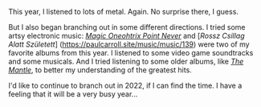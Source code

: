 This year, I listened to lots of metal. Again. No surprise there, I guess.

But I also began branching out in some different directions. I tried some artsy electronic music:
[*Magic Oneohtrix Point Never*](https://paulcarroll.site/music/music/135) and [*Rossz Csillag Alatt Született*]
(https://paulcarroll.site/music/music/139) were two of my favorite albums from this
year. I listened to some video game soundtracks and some musicals. And I tried listening to some older albums,
like [*The Mantle*](https://paulcarroll.site/music/music/142), to better my understanding of the greatest hits.

I'd like to continue to branch out in 2022, if I can find the time. I have a feeling that it will be a very busy year...

